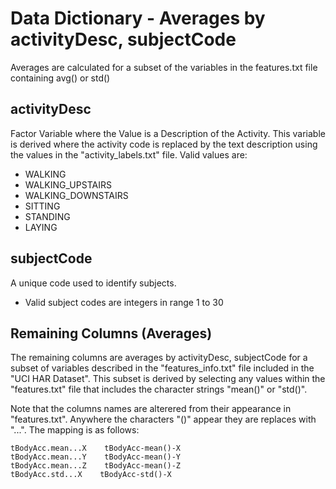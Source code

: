 # Data Dictionary - Averages by activityDesc, subjectCode

Averages are calculated for a subset of the variables in the features.txt file containing avg() or std()

## activityDesc

Factor Variable where the Value is a Description of the Activity.  This variable is derived where the activity code is replaced by the text description using the values in the "activity_labels.txt" file.  Valid values are:

+ WALKING
+ WALKING_UPSTAIRS
+ WALKING_DOWNSTAIRS
+ SITTING
+ STANDING
+ LAYING

## subjectCode

A unique code used to identify subjects.

+ Valid subject codes are integers in range 1 to 30

## Remaining Columns (Averages)

The remaining columns are averages by activityDesc, subjectCode for a subset of variables described in the "features_info.txt" file included in the "UCI HAR Dataset".  This subset is derived by selecting any values within the "features.txt" file that includes the character
strings "mean()" or "std()".

Note that the columns names are alterered from their appearance in "features.txt".  Anywhere the characters "()" appear
they are replaces with "...".  The mapping is as follows:


    tBodyAcc.mean...X    tBodyAcc-mean()-X
    tBodyAcc.mean...Y    tBodyAcc-mean()-Y
    tBodyAcc.mean...Z    tBodyAcc-mean()-Z
    tBodyAcc.std...X    tBodyAcc-std()-X
